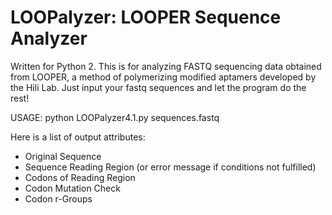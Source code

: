 # LOOPalyzer: LOOPER Sequence Analyzer

Written for Python 2. This is for analyzing FASTQ sequencing data obtained from LOOPER, a method of polymerizing modified aptamers developed by the Hili Lab. Just input your fastq sequences and let the program do the rest!

USAGE: python LOOPalyzer4.1.py sequences.fastq

Here is a list of output attributes:
- Original Sequence
- Sequence Reading Region (or error message if conditions not fulfilled)
- Codons of Reading Region
- Codon Mutation Check
- Codon r-Groups
